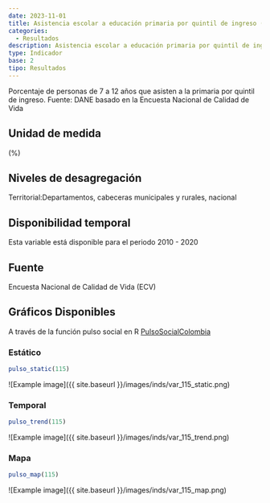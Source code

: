 ```yaml
---
date: 2023-11-01
title: Asistencia escolar a educación primaria por quintil de ingreso (%) - quintil 2 (dpto)
categories:
  - Resultados
description: Asistencia escolar a educación primaria por quintil de ingreso (%) - quintil 2
type: Indicador
base: 2
tipo: Resultados
--- 
```


Porcentaje de personas de 7 a 12 años que asisten a la primaria por quintil de ingreso.
Fuente: DANE basado en la Encuesta Nacional de Calidad de Vida

## Unidad de medida
(%)

## Niveles de desagregación
Territorial:Departamentos, cabeceras municipales y rurales, nacional

## Disponibilidad temporal
Esta variable está disponible para el periodo 2010 - 2020

## Fuente
Encuesta Nacional de Calidad de Vida (ECV)

## Gráficos Disponibles

A través de la función pulso social en R [PulsoSocialColombia](https://github.com/pulsosocialcolombia/PulsoSocialColombia)

### Estático

``` R
pulso_static(115)
```

![Example image]({{ site.baseurl }}/images/inds/var_115_static.png)

### Temporal

``` R
pulso_trend(115)
```

![Example image]({{ site.baseurl }}/images/inds/var_115_trend.png)

### Mapa

``` R
pulso_map(115)
```

![Example image]({{ site.baseurl }}/images/inds/var_115_map.png)